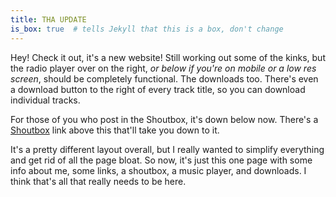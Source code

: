 ```yaml
---
title: THA UPDATE
is_box: true  # tells Jekyll that this is a box, don't change
---
```

Hey! Check it out, it's a new website! Still working out some of the kinks, but the radio player over on the right,
_or below if you're on mobile or a low res screen_, should be completely functional. The downloads too.
There's even a download button to the right of every track title, so you can download individual tracks.

For those of you who post in the Shoutbox, it's down below now. There's a [Shoutbox](http://www.hamsteralliance.com#shoutbox) link
above this that'll take you down to it.

It's a pretty different layout overall, but I really wanted to simplify everything and get rid of all the page bloat.
So now, it's just this one page with some info about me, some links, a shoutbox, a music player, and downloads. I think that's all
that really needs to be here.
